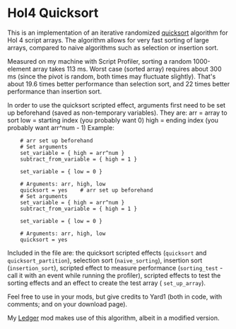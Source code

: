 # HoI4 Quicksort

This is an implementation of an iterative randomized [quicksort](https://en.wikipedia.org/wiki/Quicksort) algorithm for HoI 4 script arrays. The algorithm allows for very fast sorting of large arrays, compared to naive algorithms such as selection or insertion sort.

Measured on my machine with Script Profiler, sorting a random 1000-element array takes 113 ms. Worst case (sorted array) requires about 300 ms (since the pivot is random, both times may fluctuate slightly). That's about 19.6 times better performance than selection sort, and 22 times better performance than insertion sort.

In order to use the quicksort scripted effect, arguments first need to be set up beforehand (saved as non-temporary variables). They are:
arr = array to sort
low = starting index (you probably want 0)
high = ending index (you probably want arr^num - 1)
Example:
```
    # arr set up beforehand
    # Set arguments
    set_variable = { high = arr^num }
    subtract_from_variable = { high = 1 }

    set_variable = { low = 0 }

    # Arguments: arr, high, low
    quicksort = yes    # arr set up beforehand
    # Set arguments
    set_variable = { high = arr^num }
    subtract_from_variable = { high = 1 }

    set_variable = { low = 0 }

    # Arguments: arr, high, low
    quicksort = yes
````

Included in the file are: the quicksort scripted effects (`quicksort` and `quicksort_partition`), selection sort (`naive_sorting`), insertion sort (`insertion_sort`), scripted effect to measure performance (`sorting_test` - call it with an event while running the profiler), scripted effects to test the sorting effects and an effect to create the test array (
`set_up_array`).

Feel free to use in your mods, but give credits to Yard1 (both in code, with comments; and on your download page).

My [Ledger](https://github.com/Yard1/HoI4-Ledger) mod makes use of this algorithm, albeit in a modified version.
